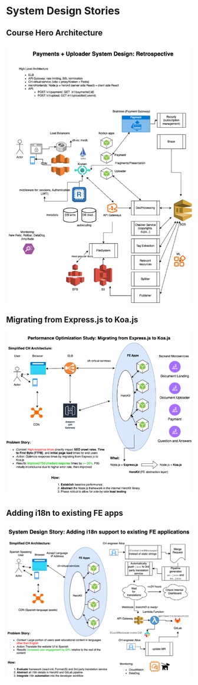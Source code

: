 # System Design Stories
## Course Hero Architecture
  <kbd>![architecture](./ch-arch.drawio.png)</kbd>
  
## Migrating from Express.js to Koa.js 
  <kbd>![koa](./koamigration.drawio.png)</kbd>

## Adding i18n to existing FE apps
  <kbd>![i18n](./ch-i18nsupport.drawio.svg)</kbd>
